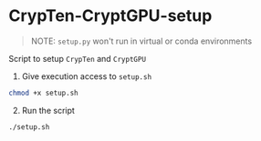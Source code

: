 # CrypTen-CryptGPU-setup

>  NOTE: `setup.py` won't run in virtual or conda environments
 
Script to setup `CrypTen` and `CryptGPU`

1. Give execution access to `setup.sh`
```bash
chmod +x setup.sh
```

2. Run the script
```bash
./setup.sh
```
